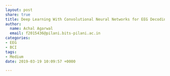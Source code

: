 ```yaml
---
layout: post
share: true
title: Deep Learning With Convolutional Neural Networks for EEG Decoding and Visualization
author:
  name: Achal Agarwal
  email: f2015436@pilani.bits-pilani.ac.in
categories:
- EEG
- BCI
tags:
- Medium
date: 2019-03-19 10:09:57 +0000

---
```

